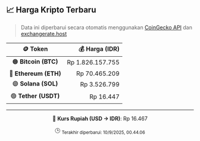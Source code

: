 

<!-- HARGA_KRIPTO -->
## 📈 Harga Kripto Terbaru

> Data ini diperbarui secara otomatis menggunakan [CoinGecko API](https://www.coingecko.com/) dan [exchangerate.host](https://exchangerate.host/)

<div align="center">

| 🪙 Token | 💰 Harga (IDR) |
|:------:|---------------:|
| 🟠 **Bitcoin (BTC)**   | Rp 1.826.157.755 |
| 🔵 **Ethereum (ETH)**  | Rp 70.465.209 |
| 🟣 **Solana (SOL)**    | Rp 3.526.799 |
| 🟢 **Tether (USDT)**   | Rp 16.447 |

---

💱 **Kurs Rupiah (USD → IDR)**: Rp 16.467

🕒 <sub>Terakhir diperbarui: 10/9/2025, 00.44.06</sub>

</div>
<!-- /HARGA_KRIPTO -->